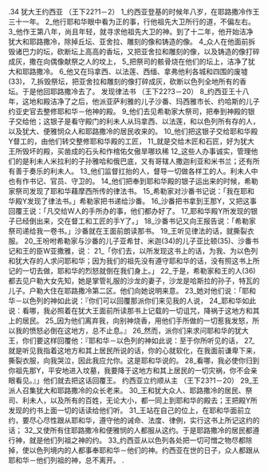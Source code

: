 .34 
犹大王约西亚 
（王下22?1－2） 
1_约西亚登基的时候年八岁，在耶路撒冷作王三十一年。 2_他行耶和华眼中看为正的事，行他祖先大卫所行的道，不偏左右。 3_他作王第八年，尚且年轻，就寻求他祖先大卫的神。到了十二年，他开始洁净犹大和耶路撒冷，除掉丘坛、亚舍拉、雕刻的像和铸造的像。 4_众人在他面前拆毁诸巴力的坛，砍断坛上高高的香坛，又把亚舍拉和雕刻的像，以及铸造的像打碎成灰，撒在向偶像献祭之人的坟上， 5_把祭司的骸骨烧在他们的坛上，洁净了犹大和耶路撒冷。 6_他又在玛拿西、以法莲、西缅、拿弗他利各城和四围的废墟(33)， 7_拆毁祭坛，把亚舍拉和雕刻的像打碎成灰，砍断以色列全地所有的香坛。于是他回耶路撒冷去了。 
发现律法书 
（王下22?3－20） 
8_约西亚王十八年，这地和殿洁净了之后，他派亚萨利雅的儿子沙番、玛西雅市长、约哈斯的儿子约亚史官去整修耶和华－他神的殿。 9_他们去见希勒家大祭司，把奉到神殿的银子交给他；这银子是看守殿门的利未人从玛拿西、以法莲，和以色列所有存的人，以及犹大、便雅悯众人和耶路撒冷的居民收来的。 10_他们把这银子交给耶和华殿Y督工的，由他们转交整修耶和华殿的工匠， 11_就是交给木匠和石匠，好为犹大王所毁坏的殿，买凿成的石头和作棺佑攵傲旱哪玖稀 12_这些人办事诚实，管理他们的是利未人米拉利的子孙雅哈和俄巴底，又有哥辖人撒迦利亚和米书兰；还有所有善于奏乐的利未人。 13_他们监督扛抬的人，督导一切做各样工的人。利未人中也有作书记、官员、守卫的。 
14_他们把奉到耶和华殿的银子运出来的时候，希勒家祭司发现了耶和华藉摩西所传的律法书。 15_希勒家对沙番书记说：「我在耶和华殿Y发现了律法书。」希勒家把书递给沙番。 16_沙番把书拿到王那Y，又把这事回覆王说：「凡交给W人的手所办的事，他们都办好了。 17_耶和华殿Y所发现的银子已经倒出来，交在督工和工匠的手Y了。」 18_沙番书记又向王报告说：「希勒家祭司递给我一卷书。」沙番就在王面前朗读那书。 
19_王听见律法的话，就撕裂衣服。 20_王吩咐希勒家与沙番的儿子亚希甘、米迦(34)的儿子亚比顿(35)、沙番书记和王的臣W亚撒雅，说： 21_「你们去，以所发现这书上的话，为我、为以色列和犹大存的人求问耶和华；因为我们的祖先没有遵守耶和华的话，没有照这书上所记的一切去做，耶和华的烈怒就倒在我们身上。」 
22_于是，希勒家和王的人(36)都去见户勒大女先知，她是掌管礼服的沙龙的妻子，沙龙是哈斯拉的孙子，特瓦的儿子。户勒大住在耶路撒冷第二区。他们向她说明来意。 23_她对他们说：「耶和华－以色列的神如此说：『你们可以回覆那派你们来见我的人说， 24_耶和华如此说：看哪，我必照着在犹大王面前所读那书上记载的一切诅咒，降祸于这地方和其上的居民。 25_因为他们离弃我，向别神烧香，用他们手所做的一切惹我发怒，所以我的愤怒必倒在这地方，总不止息。』 26_然而，派你们来求问耶和华的犹大王，你们要这样回覆他：『耶和华－以色列的神如此说：至于你所听见的话， 27_就是听见我指着这地方和其上居民所说的话，你的心就软化，在我面前谦卑下来，撕裂衣服，向我哭泣，因此我应允你。这是耶和华说的。 28_看哪，我必使你归到你祖先那Y，平安地进入坟墓，我要降于这地方和其上居民的一切灾祸，你不会亲眼看见。』」他们就去把这话回覆王。 
约西亚立约顺从主 
（王下23?1－20） 
29_王派人召集犹大和耶路撒冷的众长老来。 30_王和犹大众人、耶路撒冷的居民、祭司、利未人，以及所有的百姓，无论大小，都一同上到耶和华的殿去；王把殿Y所发现的约书上面一切的话读给他们听。 31_王站在自己的位上，在耶和华面前立约，要尽心尽性跟从耶和华，遵守他的诫命、法度、律例，实行这书上所记这约的话； 32_又使所有住耶路撒冷和便雅悯的人都服从这约。于是耶路撒冷的居民都遵行神，就是他们列祖之神的约。 33_约西亚从以色列各处把一切可憎之物尽都除掉，使以色列境内的人都事奉耶和华－他们的神。约西亚在世的日子，众人都跟从耶和华－他们列祖的神，总不离开。 
.